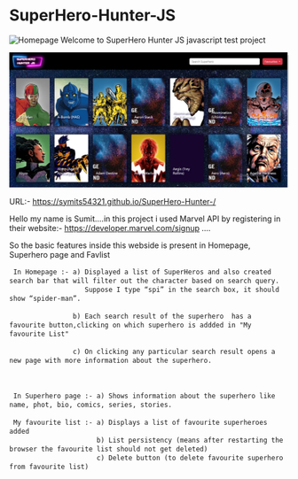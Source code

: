 # SuperHero-Hunter-JS
![Homepage](./screenshot/homepage_new.JPG)
Welcome to SuperHero Hunter JS javascript test project 

![Homepage](./screenshot/homepage.JPG)

URL:- https://symits54321.github.io/SuperHero-Hunter-/

Hello my name is Sumit....in this project i used Marvel API by registering in their website:- https://developer.marvel.com/signup ....

So the basic features inside this webside is present in Homepage, Superhero page and Favlist

     In Homepage :- a) Displayed a list of SuperHeros and also created search bar that will filter out the character based on search query.
                       Suppose I type “spi” in the search box, it should show “spider-man”. 

                    b) Each search result of the superhero  has a favourite button,clicking on which superhero is addded in "My favourite List"

                    c) On clicking any particular search result opens a new page with more information about the superhero.



     In Superhero page :- a) Shows information about the superhero like name, phot, bio, comics, series, stories.

     My favourite list :- a) Displays a list of favourite superheroes added
                          b) List persistency (means after restarting the browser the favourite list should not get deleted)
                          c) Delete button (to delete favourite superhero from favourite list)


                          

